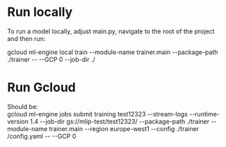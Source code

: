 # Run locally
To run a model locally, adjust main.py, navigate to the root of the project and then run:

gcloud ml-engine local train --module-name trainer.main --package-path ./trainer -- --GCP 0 --job-dir ./

# Run Gcloud
Should be: \
gcloud ml-engine jobs submit training test12323 --stream-logs --runtime-version 1.4 --job-dir gs://mlip-test/test12323/ --package-path ./trainer --module-name trainer.main --region europe-west1 --config ./trainer
/config.yaml -- --GCP 0

